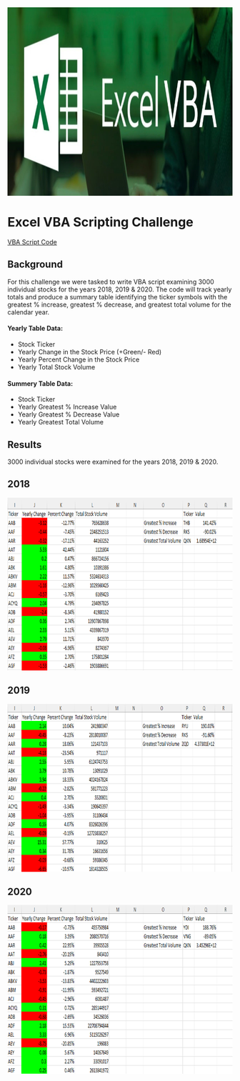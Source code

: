 <img src="Pics/Header.png" width="808" height="422">

# Excel VBA Scripting Challenge

[VBA Script Code]( https://github.com/MichaelELeonard/VBA-challenge/blob/main/Module%202%20challenge%20VBA%20Script%20Files.vbs)

## Background
For this challenge we were tasked to write VBA script examining 3000 individual stocks for the years 2018, 2019 & 2020.  The code will track yearly totals and produce a summary table identifying the ticker symbols with the greatest % increase, greatest % decrease, and greatest total volume for the calendar year.

#### Yearly Table Data:
* Stock Ticker
* Yearly Change in the Stock Price (+Green/- Red)
* Yearly Percent Change in the Stock Price
* Yearly Total Stock Volume 

#### Summery Table Data:
* Stock Ticker
* Yearly Greatest % Increase Value
* Yearly Greatest % Decrease Value
* Yearly Greatest Total Volume


## Results
3000 individual stocks were examined for the years 2018, 2019 & 2020.


## 2018 
<img src="Pics/2018 Results.png" width="844" height="387">


## 2019
<img src="Pics/2019 Results.png" width="852" height="376">



## 2020
<img src="Pics/2020 Results.png" width="843" height="378">

